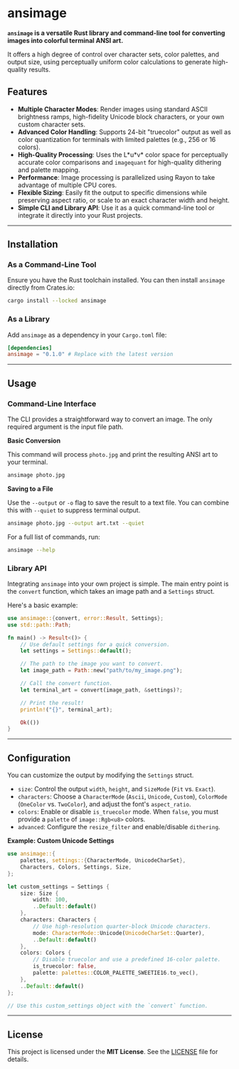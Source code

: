 # ansimage

**`ansimage` is a versatile Rust library and command-line tool for converting images into colorful terminal ANSI art.**

It offers a high degree of control over character sets, color palettes, and output size, using perceptually uniform color calculations to generate high-quality results.

## Features

  * **Multiple Character Modes**: Render images using standard ASCII brightness ramps, high-fidelity Unicode block characters, or your own custom character sets.
  * **Advanced Color Handling**: Supports 24-bit "truecolor" output as well as color quantization for terminals with limited palettes (e.g., 256 or 16 colors).
  * **High-Quality Processing**: Uses the L\*u\*v\* color space for perceptually accurate color comparisons and `imagequant` for high-quality dithering and palette mapping.
  * **Performance**: Image processing is parallelized using Rayon to take advantage of multiple CPU cores.
  * **Flexible Sizing**: Easily fit the output to specific dimensions while preserving aspect ratio, or scale to an exact character width and height.
  * **Simple CLI and Library API**: Use it as a quick command-line tool or integrate it directly into your Rust projects.

-----

## Installation

### As a Command-Line Tool

Ensure you have the Rust toolchain installed. You can then install `ansimage` directly from Crates.io:

```sh
cargo install --locked ansimage
```

### As a Library

Add `ansimage` as a dependency in your `Cargo.toml` file:

```toml
[dependencies]
ansimage = "0.1.0" # Replace with the latest version
```

-----

## Usage

### Command-Line Interface

The CLI provides a straightforward way to convert an image. The only required argument is the input file path.

**Basic Conversion**

This command will process `photo.jpg` and print the resulting ANSI art to your terminal.

```sh
ansimage photo.jpg
```

**Saving to a File**

Use the `--output` or `-o` flag to save the result to a text file. You can combine this with `--quiet` to suppress terminal output.

```sh
ansimage photo.jpg --output art.txt --quiet
```

For a full list of commands, run:

```sh
ansimage --help
```

### Library API

Integrating `ansimage` into your own project is simple. The main entry point is the `convert` function, which takes an image path and a `Settings` struct.

Here's a basic example:

```rust
use ansimage::{convert, error::Result, Settings};
use std::path::Path;

fn main() -> Result<()> {
    // Use default settings for a quick conversion.
    let settings = Settings::default();

    // The path to the image you want to convert.
    let image_path = Path::new("path/to/my_image.png");

    // Call the convert function.
    let terminal_art = convert(image_path, &settings)?;

    // Print the result!
    println!("{}", terminal_art);

    Ok(())
}
```

-----

## Configuration

You can customize the output by modifying the `Settings` struct.

  * `size`: Control the output `width`, `height`, and `SizeMode` (`Fit` vs. `Exact`).
  * `characters`: Choose a `CharacterMode` (`Ascii`, `Unicode`, `Custom`), `ColorMode` (`OneColor` vs. `TwoColor`), and adjust the font's `aspect_ratio`.
  * `colors`: Enable or disable `is_truecolor` mode. When `false`, you must provide a `palette` of `image::Rgb<u8>` colors.
  * `advanced`: Configure the `resize_filter` and enable/disable `dithering`.

**Example: Custom Unicode Settings**

```rust
use ansimage::{
    palettes, settings::{CharacterMode, UnicodeCharSet},
    Characters, Colors, Settings, Size,
};

let custom_settings = Settings {
    size: Size {
        width: 100,
        ..Default::default()
    },
    characters: Characters {
        // Use high-resolution quarter-block Unicode characters.
        mode: CharacterMode::Unicode(UnicodeCharSet::Quarter),
        ..Default::default()
    },
    colors: Colors {
        // Disable truecolor and use a predefined 16-color palette.
        is_truecolor: false,
        palette: palettes::COLOR_PALETTE_SWEETIE16.to_vec(),
    },
    ..Default::default()
};

// Use this custom_settings object with the `convert` function.
```

-----

## License

This project is licensed under the **MIT License**. See the [LICENSE](https://www.google.com/search?q=LICENSE) file for details.
